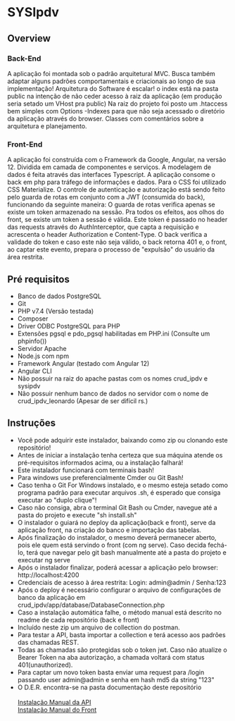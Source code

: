 <h1>SYSIpdv</h1>  
<h2>Overview</h2>
<h3>Back-End</h3>
<p>A aplicação foi montada sob o padrão arquitetural MVC.
Busca também adaptar alguns padrões comportamentais e criacionais ao longo de sua implementação!
Arquitetura do Software é escalar!
o index está na pasta public na intenção de não ceder acesso à raiz da aplicação 
(em produção seria setado um VHost pra public)
Na raiz do projeto foi posto um .htaccess bem simples com Options -Indexes para que não seja acessado 
o diretório da aplicação através do browser.
Classes com comentários sobre a arquitetura e planejamento.</p>
<h3>Front-End</h3> 
<p>A aplicação foi construída com o Framework da Google, Angular, na versão 12. Dividida em camada de componentes e serviços. A modelagem de dados é feita através das interfaces Typescript. A aplicação consome o back em php para tráfego de informações e dados. Para o CSS foi utilizado CSS Materialize. O controle de autenticação e autorização está sendo feito pelo guarda de rotas em conjunto com a JWT (consumida do back), funcionando da seguinte maneira: O guarda de rotas verifica apenas se existe um token armazenado na sessão. Pra todos os efeitos, aos olhos do front, se existe um token a sessão é válida. Este token é passado no header das requests através do AuthInterceptor, que capta a requisição e acrescenta o header Authorization e Content-Type. O back verifica a validade do token e caso este não seja válido, o back retorna 401 e, o front, ao captar este evento, prepara o processo de "expulsão" do usuário da área restrita. </p>
<h2>Pré requisitos</h2>
<ul>
    <li>Banco de dados PostgreSQL</li>
    <li>Git</li>
    <li>PHP v7.4 (Versão testada)</li>
    <li>Composer</li>
    <li>Driver ODBC PostgreSQL para PHP</li>
    <li>Extensões pgsql e pdo_pgsql habilitadas em PHP.ini (Consulte um phpinfo())</li>
    <li>Servidor Apache</li>
    <li>Node.js com npm</li>
    <li>Framework Angular (testado com Angular 12)</li>
    <li>Angular CLI</li>
    <li>Não possuir na raiz do apache pastas com os nomes crud_ipdv e sysipdv</li>
    <li>Não possuir nenhum banco de dados no servidor com o nome de crud_ipdv_leonardo (Apesar de ser difícil rs.)</li>
</ul>
<h2>Instruções</h2>
<ul>
    <li>Você pode adquirir este instalador, baixando como zip ou clonando este repositório!</li>
    <li>Antes de iniciar a instalação tenha certeza que sua máquina atende os pré-requisitos informados acima, ou a instalação falhará!</li>
    <li>Este instalador funcionará com terminais bash!</li>
    <li>Para windows use preferencialmente Cmder ou Git Bash!</li>
    <li>Caso tenha o Git For Windows instalado, e o mesmo esteja setado como programa padrão para executar arquivos .sh, é esperado que consiga executar ao "duplo clique"!</li>
    <li>Caso não consiga, abra o terminal Git Bash ou Cmder, navegue até a pasta do projeto e execute "sh install.sh"</li>
    <li>O instalador o guiará no deploy da aplicação(back e front), serve da aplicação front, na criação do banco e importação das tabelas.</li> 
    <li>Após finalização do instalador, o mesmo deverá permanecer aberto, pois ele quem está servindo o front (com ng serve). Caso decida fechá-lo, terá que navegar pelo git bash manualmente até a pasta do projeto e executar ng serve</li>
    <li>Após o instalador finalizar, poderá acessar a aplicação pelo browser: http://localhost:4200</li>
    <li>Credenciais de acesso à área restrita: Login: admin@admin / Senha:123</li>
    <li>Após o deploy é necessário configurar o arquivo de configurações de banco da aplicação em crud_ipdv/app/database/DatabaseConnection.php</li>
    <li>Caso a instalação automática falhe, o método manual está descrito no readme de cada repositório (back e front)</li>
    <li>Incluído neste zip um arquivo de collection do postman.</li>
    <li>Para testar a API, basta importar a collection e terá acesso aos padrões das chamadas REST.</li>
    <li>Todas as chamadas são protegidas sob o token jwt. Caso não atualize o Bearer Token na aba autorização, a chamada voltará com status 401(unauthorized).</li>
    <li>Para captar um novo token basta enviar uma request para /login passando user admin@admin e senha em hash md5 da string "123"</li>
    <li>O D.E.R. encontra-se na pasta documentação deste repositório</li>
    <br>
    <a href="https://github.com/leoguedesf15/crud_ipdv" target="_blank">Instalação Manual da API</a>
    <br>
    <a href="https://github.com/leoguedesf15/sysipdv" target="_blank">Instalação Manual do Front</a>
</ul>
